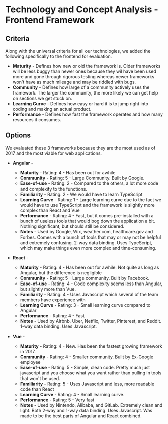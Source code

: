 # Technology and Concept Analysis - Frontend Framework

## Criteria

Along with the universal criteria for all our technologies, we added the following specifically to the frontend for evaluation.

- **Maturity** - Defines how new or old the framework is. Older frameworks will be less buggy than newer ones because they wil have been used more and gone through rigorous testing
  whereas newer frameworks won't have as much mileage and may be riddled with bugs.
- **Community** - Defines how large of a community actively uses the framework. The larger the community, the more likely we can get help on sections we get stuck on.
- **Learning Curve** - Defines how easy or hard it is to jump right into coding and making an actual product.
- **Performance** - Defines how fast the framework operates and how many resources it consumes.

## Options

We evaluated these 3 frameworks because they are the most used as of 2017 and the most viable for web applications.

- **Angular** -
    - **Maturity** - Rating: 4 - Has been out for awhile
    - **Community** - Rating: 5 - Large Community. Built by Google.
    - **Ease-of-use** - Rating: 2 - Compared to the others, a lot more code and complexity to the functions.
    - **Familiarity** - Rating: 2 - We would have to learn TypeScript
    - **Learning Curve** - Rating: 1 - Large learning curve due to the fact we would have to use TypeScript and the framework is slightly more complex than React and Vue
    - **Performance** - Rating: 4 - Fast, but it comes pre-installed with a bunch of useless tools that would bog down the application a bit. Nothing significant, but should still
    be considered.
    - **Notes** - Used by Google, Wix, weather.com, healthcare.gov and Forbes. Comes with a bunch of tools that may or may not be helpful and extremely confusing. 2-way data binding. Uses TypeScript, which may make things even more complex and time-consuming.

- **React** -
    - **Maturity** - Rating: 4 - Has been out for awhile. Not quite as long as Angular, but the difference is negligible
    - **Community** - Rating: 5 - Large community. Built by Facebook.
    - **Ease-of-use** - Rating: 4 - Code complexity seems less than Angular, but slightly more than Vue.
    - **Familiarity** - Rating: 4 - Uses Javascript which several of the team members have experience with
    - **Learning Curve** - Rating: 3 - Small learning curve compared to Angular
    - **Performance** - Rating: 4 - Fast
    - **Notes** - Used by Airbnb, Uber, Netflix, Twitter, Pinterest, and Reddit. 1-way data binding. Uses Javascript.

- **Vue** -
    - **Maturity** - Rating: 4 - New. Has been the fastest growing framework in 2017.
    - **Community** - Rating: 4 - Smaller community. Built by Ex-Google employee
    - **Ease-of-use** - Rating: 5 - Simple, clean code. Pretty much just javascript and you choose what you want rather than pulling in tools that won't be used.
    - **Familiarity** - Rating: 5 - Uses Javascript and less, more readable code than React
    - **Learning Curve** - Rating: 4 - Small learning curve.
    - **Performance** - Rating: 5 - Very fast
    - **Notes** - Used by Nintendo, Alibaba, and GitLab. Extremely clean and light. Both 2-way and 1-way data binding. Uses Javascript. Was made to be the best parts of Angular and React combined.
